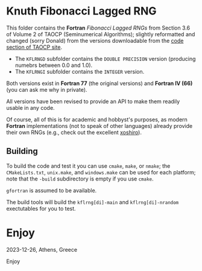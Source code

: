 # Knuth Fibonacci Lagged RNG

This folder contains the **Fortran** *Fibonacci Lagged RNGs* from
Section 3.6 of Volume 2 of TAOCP (Seminumerical Algorithms); slightly
reformatted and changed (sorry Donald) from the versions downloadable
from the
[code section of TAOCP site](https://www-cs-faculty.stanford.edu/~knuth/programs.html#rng).

* The `KFLRNGD` subfolder contains the `DOUBLE PRECISION` version
  (producing numebrs between 0.0 and 1.0).
* The `KFLRNGI` subfolder contains the `INTEGER` version.

Both versions exist in **Fortran 77** (the original versions) and
**Fortran IV (66)** (you can ask me why in private).

All versions have been revised to provide an API to make them readily
usable in any code.

Of course, all of this is for academic and hobbyst's purposes, as
modern **Fortran** implementations (not to speak of other languages)
already provide their own RNGs (e.g., check out the excellent
[xoshiro](https://prng.di.unimi.it/)).


## Building

To build the code and test it you can use `cmake`, `make`, or `nmake`;
the `CMakeLists.txt`, `unix.make`, and `windows.make` can be used for
each platform; note that the `-build` subdirectory is empty if you use
`cmake`.

`gfortran` is assumed to be available.

The build tools will build the `kflrng[di]-main` and
`kflrng[di]-nrandom` exectutables for you to test.


# Enjoy

2023-12-26, Athens, Greece

Enjoy
